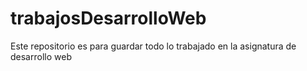 # trabajosDesarrolloWeb
Este repositorio es para guardar todo lo trabajado en la asignatura de desarrollo web 
